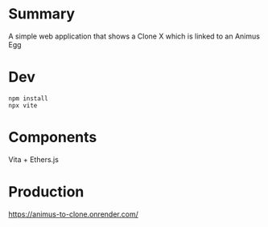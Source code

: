 # Summary

A simple web application that shows a Clone X which is linked to an Animus Egg

# Dev

```shell
npm install
npx vite
```

# Components

Vita + Ethers.js

# Production

https://animus-to-clone.onrender.com/
